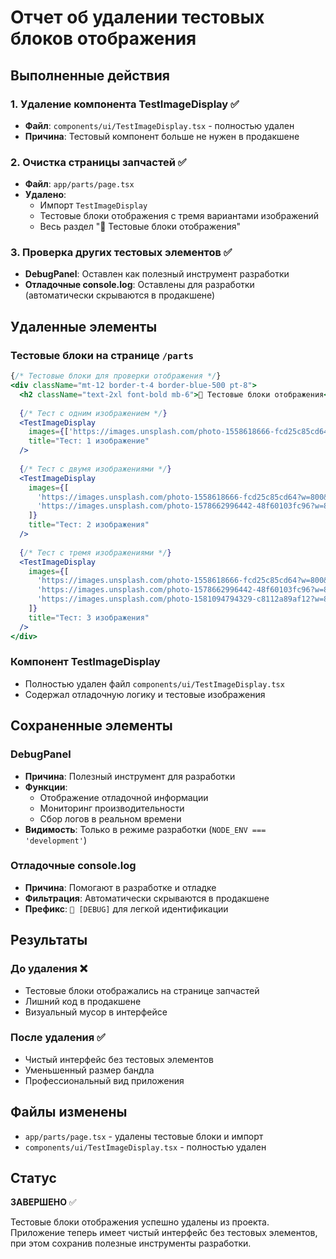 # Отчет об удалении тестовых блоков отображения

## Выполненные действия

### 1. Удаление компонента TestImageDisplay ✅
- **Файл**: `components/ui/TestImageDisplay.tsx` - полностью удален
- **Причина**: Тестовый компонент больше не нужен в продакшене

### 2. Очистка страницы запчастей ✅
- **Файл**: `app/parts/page.tsx`
- **Удалено**:
  - Импорт `TestImageDisplay`
  - Тестовые блоки отображения с тремя вариантами изображений
  - Весь раздел "🧪 Тестовые блоки отображения"

### 3. Проверка других тестовых элементов ✅
- **DebugPanel**: Оставлен как полезный инструмент разработки
- **Отладочные console.log**: Оставлены для разработки (автоматически скрываются в продакшене)

## Удаленные элементы

### Тестовые блоки на странице `/parts`
```jsx
{/* Тестовые блоки для проверки отображения */}
<div className="mt-12 border-t-4 border-blue-500 pt-8">
  <h2 className="text-2xl font-bold mb-6">🧪 Тестовые блоки отображения</h2>
  
  {/* Тест с одним изображением */}
  <TestImageDisplay
    images={['https://images.unsplash.com/photo-1558618666-fcd25c85cd64?w=800&h=600&fit=crop']}
    title="Тест: 1 изображение"
  />
  
  {/* Тест с двумя изображениями */}
  <TestImageDisplay
    images={[
      'https://images.unsplash.com/photo-1558618666-fcd25c85cd64?w=800&h=600&fit=crop',
      'https://images.unsplash.com/photo-1578662996442-48f60103fc96?w=800&h=600&fit=crop'
    ]}
    title="Тест: 2 изображения"
  />
  
  {/* Тест с тремя изображениями */}
  <TestImageDisplay
    images={[
      'https://images.unsplash.com/photo-1558618666-fcd25c85cd64?w=800&h=600&fit=crop',
      'https://images.unsplash.com/photo-1578662996442-48f60103fc96?w=800&h=600&fit=crop',
      'https://images.unsplash.com/photo-1581094794329-c8112a89af12?w=800&h=600&fit=crop'
    ]}
    title="Тест: 3 изображения"
  />
</div>
```

### Компонент TestImageDisplay
- Полностью удален файл `components/ui/TestImageDisplay.tsx`
- Содержал отладочную логику и тестовые изображения

## Сохраненные элементы

### DebugPanel
- **Причина**: Полезный инструмент для разработки
- **Функции**: 
  - Отображение отладочной информации
  - Мониторинг производительности
  - Сбор логов в реальном времени
- **Видимость**: Только в режиме разработки (`NODE_ENV === 'development'`)

### Отладочные console.log
- **Причина**: Помогают в разработке и отладке
- **Фильтрация**: Автоматически скрываются в продакшене
- **Префикс**: `🔧 [DEBUG]` для легкой идентификации

## Результаты

### До удаления ❌
- Тестовые блоки отображались на странице запчастей
- Лишний код в продакшене
- Визуальный мусор в интерфейсе

### После удаления ✅
- Чистый интерфейс без тестовых элементов
- Уменьшенный размер бандла
- Профессиональный вид приложения

## Файлы изменены
- `app/parts/page.tsx` - удалены тестовые блоки и импорт
- `components/ui/TestImageDisplay.tsx` - полностью удален

## Статус
**ЗАВЕРШЕНО** ✅

Тестовые блоки отображения успешно удалены из проекта. Приложение теперь имеет чистый интерфейс без тестовых элементов, при этом сохранив полезные инструменты разработки.
